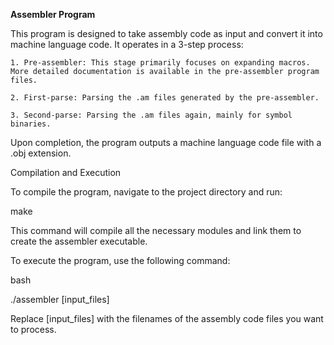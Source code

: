 **Assembler Program**

This program is designed to take assembly code as input and convert it into machine language code. It operates in a 3-step process:

    1. Pre-assembler: This stage primarily focuses on expanding macros. More detailed documentation is available in the pre-assembler program files.

    2. First-parse: Parsing the .am files generated by the pre-assembler.

    3. Second-parse: Parsing the .am files again, mainly for symbol binaries.

Upon completion, the program outputs a machine language code file with a .obj extension.

Compilation and Execution

To compile the program, navigate to the project directory and run:

make

This command will compile all the necessary modules and link them to create the assembler executable.

To execute the program, use the following command:

bash

./assembler [input_files]

Replace [input_files] with the filenames of the assembly code files you want to process.
